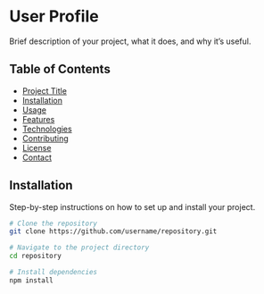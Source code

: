 # User Profile

Brief description of your project, what it does, and why it’s useful.

## Table of Contents

- [Project Title](#project-title)
- [Installation](#installation)
- [Usage](#usage)
- [Features](#features)
- [Technologies](#technologies)
- [Contributing](#contributing)
- [License](#license)
- [Contact](#contact)

## Installation

Step-by-step instructions on how to set up and install your project.

```bash
# Clone the repository
git clone https://github.com/username/repository.git

# Navigate to the project directory
cd repository

# Install dependencies
npm install

